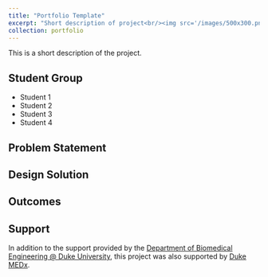 ```yaml
---
title: "Portfolio Template"
excerpt: "Short description of project<br/><img src='/images/500x300.png'>"
collection: portfolio
---
```


This is a short description of the project.

## Student Group
* Student 1
* Student 2
* Student 3
* Student 4

## Problem Statement

## Design Solution

## Outcomes

## Support
In addition to the support provided by the [Department of Biomedical Engineering @ Duke University](https://bme.duke.edu), this project was also supported by [Duke MEDx](https://medx.duke.edu).
